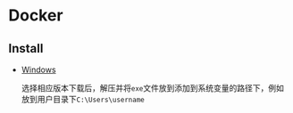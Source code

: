 # Docker

## Install

* [Windows](https://download.docker.com/win/)

  选择相应版本下载后，解压并将`exe`文件放到添加到系统变量的路径下，例如放到用户目录下`C:\Users\username`

